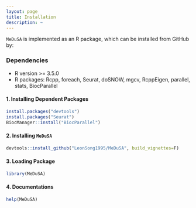 ```yaml
---
layout: page
title: Installation
description: ~
---
```


`MeDuSA` is implemented as an R package, which can be installed from GitHub by:

### Dependencies 
* R version >= 3.5.0
* R packages: Rcpp, foreach, Seurat, doSNOW, mgcv, RcppEigen, parallel, stats, BiocParallel

#### 1. Installing Dependent Packages
```r
install.packages("devtools")
install.packages("Seurat")
BiocManager::install("BiocParallel")
```

#### 2. Installing `MeDuSA`
```r
devtools::install_github("LeonSong1995/MeDuSA", build_vignettes=F)
```

#### 3. Loading Package
```r
library(MeDuSA)
```

#### 4. Documentations
```r
help(MeDuSA)
```
